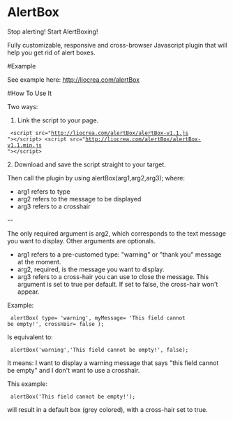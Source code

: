 # AlertBox
Stop alerting! Start AlertBoxing! 

Fully customizable, responsive and cross-browser Javascript plugin that will help you get rid of alert boxes.

#Example

See example here: http://liocrea.com/alertBox

#How To Use It

Two ways:

1. Link the script to your page. 

<code><pre>
&lt;script src=&quot;http://liocrea.com/alertBox/alertBox-v1.1.js &quot;&gt;&lt;/script&gt;
&lt;script src=&quot;http://liocrea.com/alertBox/alertBox-v1.1.min.js &quot;&gt;&lt;/script&gt;
</pre></code>
2. Download and save the script straight to your target.

Then call the plugin by using alertBox(arg1,arg2,arg3); where:


- arg1 refers to type
- arg2 refers to the message to be displayed
- arg3 refers to a crosshair

--

The only required argument is arg2, which corresponds to the text message you want to display. Other arguments are optionals.

- arg1 refers to a pre-customed type: "warning" or "thank you" message at the moment.
- arg2, required, is the message you want to display.
- arg3 refers to a cross-hair you can use to close the message. This argument is set to true per default. If set to false, the cross-hair won't appear.

Example:

<code><pre>
alertBox(
		type= 'warning',
		myMessage= 'This field cannot be empty!',
		crossHair= false
);
</pre></code>

Is equivalent to:

<code><pre>
alertBox('warning','This field cannot be empty!', false);
</pre></code>

It means: I want to display a warning message that says "this field cannot be empty" and I don't want to use a crosshair.

This example:

<code><pre>
alertBox('This field cannot be empty!');
</pre></code>

will result in a default box (grey colored), with a cross-hair set to true.
